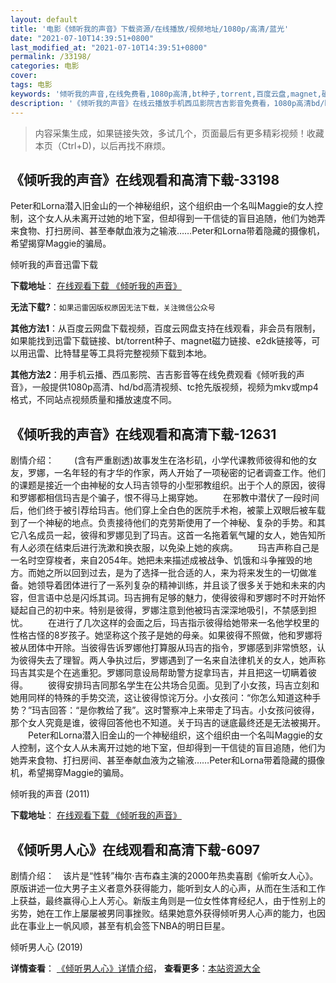 ```yaml
---
layout: default
title: '电影《倾听我的声音》下载资源/在线播放/视频地址/1080p/高清/蓝光'
date: "2021-07-10T14:39:51+0800"
last_modified_at: "2021-07-10T14:39:51+0800"
permalink: /33198/
categories: 电影
cover:
tags: 电影
keywords: '倾听我的声音,在线免费看,1080p高清,bt种子,torrent,百度云盘,magnet,磁力链,迅雷下载资源'
description: '《倾听我的声音》在线云播放手机西瓜影院吉吉影音免费看，1080p高清bd/hd未删减完整版和tc抢先枪版，mkv/mp4格式，附带bt/torrent种子、magnet/磁力链、百度云盘、网盘资源迅雷下载链接'
---
```


>内容采集生成，如果链接失效，多试几个，页面最后有更多精彩视频！收藏本页（Ctrl+D)，以后再找不麻烦。


## 《倾听我的声音》在线观看和高清下载-33198

Peter和Lorna潜入旧金山的一个神秘组织，这个组织由一个名叫Maggie的女人控制，这个女人从未离开过她的地下室，但却得到一干信徒的盲目追随，他们为她弄来食物、打扫房间、甚至奉献血液为之输液&hellip;…Peter和Lorna带着隐藏的摄像机，希望揭穿Maggie的骗局。


倾听我的声音迅雷下载

**下载地址**： [在线观看下载 《倾听我的声音》](https://www.993dy.com//vod-detail-id-15598.html) 


**无法下载?**：`如果迅雷因版权原因无法下载，关注微信公众号 `

**其他方法1**：从百度云网盘下载视频，百度云网盘支持在线观看，非会员有限制，如果能找到迅雷下载链接、bt/torrent种子、magnet磁力链接、e2dk链接等，可以用迅雷、比特彗星等工具将完整视频下载到本地。

**其他方法2**：用手机云播、西瓜影院、吉吉影音等在线免费观看《倾听我的声音》，一般提供1080p高清、hd/bd高清视频、tc抢先版视频，视频为mkv或mp4格式，不同站点视频质量和播放速度不同。


## 《倾听我的声音》在线观看和高清下载-12631

剧情介绍： 　　(含有严重剧透)故事发生在洛杉矶，小学代课教师彼得和他的女友，罗娜，一名年轻的有才华的作家，两人开始了一项秘密的记者调查工作。他们的课题是接近一个由神秘的女人玛吉领导的小型邪教组织。出于个人的原因，彼得和罗娜都相信玛吉是个骗子，恨不得马上揭穿她。 　　在邪教中潜伏了一段时间后，他们终于被引荐给玛吉。他们穿上全白色的医院手术袍，被蒙上双眼后被车载到了一个神秘的地点。负责接待他们的克劳斯使用了一个神秘、复杂的手势。和其它八名成员一起，彼得和罗娜见到了玛吉。这首一名拖着氧气罐的女人，她告知所有人必须在结束后进行洗漱和换衣服，以免染上她的疾病。 　　玛吉声称自己是一名时空穿梭者，来自2054年。她把未来描述成被战争、饥饿和斗争摧毁的地方。而她之所以回到过去，是为了选择一批合适的人，来为将来发生的一切做准备。她领导着团体进行了一系列复杂的精神训练，并且谈了很多关于她和未来的内容，但言语中总是闪烁其词。玛吉拥有足够的魅力，使得彼得和罗娜时不时开始怀疑起自己的初中来。特别是彼得，罗娜注意到他被玛吉深深地吸引，不禁感到担忧。 　　在进行了几次这样的会面之后，玛吉指示彼得给她带来一名他学校里的性格古怪的8岁孩子。她坚称这个孩子是她的母亲。如果彼得不照做，他和罗娜将被从团体中开除。当彼得告诉罗娜他打算服从玛吉的指令，罗娜感到非常愤怒，认为彼得失去了理智。两人争执过后，罗娜遇到了一名来自法律机关的女人，她声称玛吉其实是个在逃重犯。罗娜同意设局帮助警方捉拿玛吉，并且把这一切瞒着彼得。 　　彼得安排玛吉同那名学生在公共场合见面。见到了小女孩，玛吉立刻和她用同样的特殊的手势交流，这让彼得惊诧万分。小女孩问：“你怎么知道这种手势？”玛吉回答：“是你教给了我”。这时警察冲上来带走了玛吉。小女孩问彼得，那个女人究竟是谁，彼得回答他也不知道。关于玛吉的谜底最终还是无法被揭开。 　　Peter和Lorna潜入旧金山的一个神秘组织，这个组织由一个名叫Maggie的女人控制，这个女人从未离开过她的地下室，但却得到一干信徒的盲目追随，他们为她弄来食物、打扫房间、甚至奉献血液为之输液……Peter和Lorna带着隐藏的摄像机，希望揭穿Maggie的骗局。


倾听我的声音 (2011)

**下载地址**： [在线观看下载 《倾听我的声音》](https://www.btbtdy.me/btdy/dy6711.html) 


## 《倾听男人心》在线观看和高清下载-6097

剧情介绍：　该片是“性转”梅尔·吉布森主演的2000年热卖喜剧《偷听女人心》。原版讲述一位大男子主义者意外获得能力，能听到女人的心声，从而在生活和工作上获益，最终赢得心上人芳心。新版主角则是一位女性体育经纪人，由于性别上的劣势，她在工作上屡屡被男同事挫败。结果她意外获得倾听男人心声的能力，也因此在事业上一帆风顺，甚至有机会签下NBA的明日巨星。


倾听男人心 (2019)

**详情查看**： [《倾听男人心》详情介绍](/movie/6097/)， **查看更多**：[本站资源大全](/movie/t/all/)

